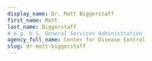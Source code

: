 ```yaml
---
display_name: Dr. Matt Biggerstaff
first_name: Matt
last_name: Biggerstaff
# e.g. U.S. General Services Administration
agency_full_name: Center for Disease Control
slug: dr-matt-biggerstaff
---
```

